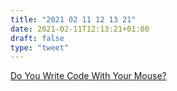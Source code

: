 ```yaml
---
title: "2021 02 11 12 13 21"
date: 2021-02-11T12:13:21+01:00
draft: false
type: "tweet"
---
```

[Do You Write Code With Your Mouse?](https://themouseless.dev/)
